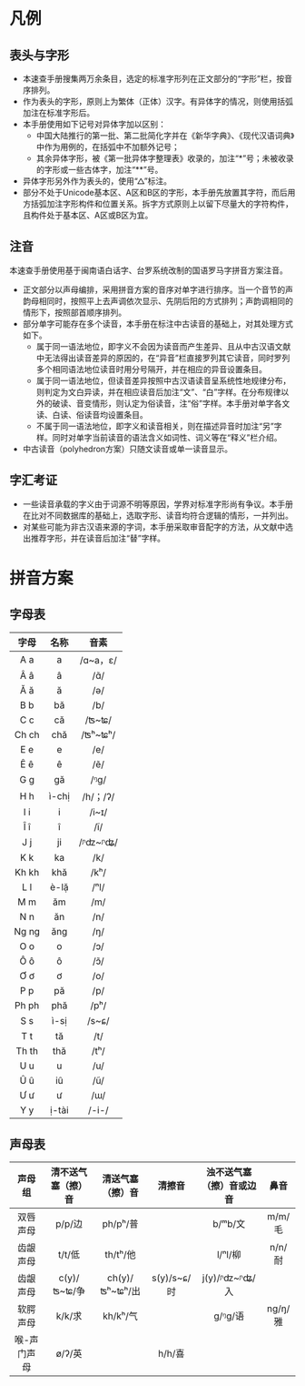 # 凡例
## 表头与字形
* 本速查手册搜集两万余条目，选定的标准字形列在正文部分的“字形”栏，按音序排列。
* 作为表头的字形，原则上为繁体（正体）汉字。有异体字的情况，则使用括弧加注在标准字形后。
* 本手册使用如下记号对异体字加以区别：  
  * 中国大陆推行的第一批、第二批简化字并在《新华字典》、《现代汉语词典》中作为用例的，在括弧中不加额外记号；
  * 其余异体字形，被《第一批异体字整理表》收录的，加注“*”号；未被收录的字形或一些古体字，加注“**”号。
* 异体字形另外作为表头的，使用“△”标注。
* 部分不处于Unicode基本区、A区和B区的字形，本手册先放置其字符，而后用方括弧加注字形构件和位置关系。拆字方式原则上以留下尽量大的字符构件，且构件处于基本区、A区或B区为宜。
## 注音
本速查手册使用基于闽南语白话字、台罗系统改制的国语罗马字拼音方案注音。  
* 正文部分以声母编排，采用拼音方案的音序对单字进行排序。当一个音节的声韵母相同时，按照平上去声调依次显示、先阴后阳的方式排列；声韵调相同的情形下，按照部首顺序排列。
* 部分单字可能存在多个读音，本手册在标注中古读音的基础上，对其处理方式如下。
  * 属于同一语法地位，即字义不会因为读音而产生差异、且从中古汉语文献中无法得出读音差异的原因的，在“异音”栏直接罗列其它读音，同时罗列多个相同语法地位读音时用分号隔开，并在相应的异音设置条目。
  * 属于同一语法地位，但读音差异按照中古汉语读音呈系统性地规律分布，则判定为文白异读，并在相应读音后加注“文”、“白”字样。在分布规律以外的破读、音变情形，则认定为俗读音，注“俗”字样。本手册对单字各文读、白读、俗读音均设置条目。
  * 不属于同一语法地位，即字义和读音相关，则在描述异音时加注“另”字样。同时对单字当前读音的语法含义如词性、词义等在“释义”栏介绍。
* 中古读音（polyhedron方案）只随文读音或单一读音显示。
## 字汇考证
* 一些读音承载的字义由于词源不明等原因，学界对标准字形尚有争议。本手册在比对不同数据库的基础上，选取字形、读音均符合逻辑的情形，一并列出。
* 对某些可能为非古汉语来源的字词，本手册采取审音配字的方法，从文献中选出推荐字形，并在读音后加注“替”字样。
# 拼音方案
## 字母表
|字母|名称|音素
|:---:|:---:|:---:
|A a|a|/ɑ~a，ɛ/
|Â â|â|/ɑ̃/
|Ă ă|ă|/ə/
|B b|bă|/b/
|C c|că|/ʦ~ʨ/
|Ch ch|chă|/ʦʰ~ʨʰ/
|E e|e|/e/
|Ê ê|ê|/ẽ/
|G g|gă|/ᵑg/
|H h|ì-chị|/h/；/ʔ/
|I i|i|/i~ɪ/
|Î î|î|/ĩ/
|J j|ji|/ᶮʣ~ᶮʥ/
|K k|ka|/k/
|Kh kh|khă|/kʰ/
|L l|è-lặ|/ⁿl/
|M m|ăm|/m/
|N n|ăn|/n/
|Ng ng|ăng|/ŋ/
|O o|o|/ɔ/
|Ô ô|ô|/ɔ̃/
|Ơ ơ|ơ|/o/
|P p|pă|/p/
|Ph ph|phă|/pʰ/
|S s|ì-sị|/s~ɕ/
|T t|tă|/t/
|Th th|thă|/tʰ/
|U u|u|/u/
|Û û|iû|/ũ/
|Ư ư|ư|/ɯ/
|Y y|ị-tài|/-i-/

## 声母表
|声母组|清不送气塞（擦）音|清送气塞（擦）音|清擦音|浊不送气塞（擦）音或边音|鼻音
|:---:|:---:|:---:|:---:|:---:|:---:
|双唇声母|p/p/边|ph/pʰ/普||b/ᵐb/文|m/m/毛
|齿龈声母|t/t/低|th/tʰ/他||l/ⁿl/柳|n/n/耐
|齿龈声母|c(y)/ʦ~ʨ/争|ch(y)/ʦʰ~ʨʰ/出|s(y)/s~ɕ/时|j(y)/ᶮʣ~ᶮʥ/入
|软腭声母|k/k/求|kh/kʰ/气||g/ᵑg/语|ng/ŋ/雅
|喉-声门声母|ø/ʔ/英||h/h/喜

##
